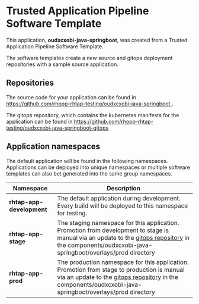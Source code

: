 # Trusted Application Pipeline Software Template

This application, **oudxcxobi-java-springboot**, was created from a Trusted Application Pipeline Software Template.

The software templates create a new source and gitops deployment repositories with a sample source application. 

## Repositories

The source code for your application can be found in [https://github.com/rhopp-rhtap-testing/oudxcxobi-java-springboot ](https://github.com/rhopp-rhtap-testing/oudxcxobi-java-springboot ).
 
The gitops repository, which contains the kubernetes manifests for the application can be found in 
[https://github.com/rhopp-rhtap-testing/oudxcxobi-java-springboot-gitops ](https://github.com/rhopp-rhtap-testing/oudxcxobi-java-springboot-gitops ) 

## Application namespaces 

The default application will be found in the following namespaces. Applications can be deployed into unique namespaces or multiple software templates can also bet generated into the same group namespaces.  

|  Namespace   |  Description   |  
| -------- | -------- |   
| **rhtap-app-development** | The default application during development. Every build will be deployed to this namespace for testing. | 
| **rhtap-app-stage** | The staging namespace for this application. Promotion from development to stage is manual via an update to the [gitops repository](https://github.com/rhopp-rhtap-testing/oudxcxobi-java-springboot-gitops ) in the components/oudxcxobi-java-springboot/overlays/prod directory |  
| **rhtap-app-prod** | The production namespace for this application. Promotion from stage to production is manual via an update to the [gitops repository](https://github.com/rhopp-rhtap-testing/oudxcxobi-java-springboot-gitops ) in the components/oudxcxobi-java-springboot/overlays/prod directory | 